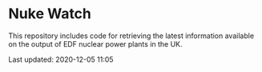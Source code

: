 # Nuke Watch

This repository includes code for retrieving the latest information available on the output of EDF nuclear power plants in the UK.

Last updated: 2020-12-05 11:05